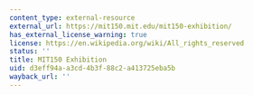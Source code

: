 ```yaml
---
content_type: external-resource
external_url: https://mit150.mit.edu/mit150-exhibition/
has_external_license_warning: true
license: https://en.wikipedia.org/wiki/All_rights_reserved
status: ''
title: MIT150 Exhibition
uid: d3eff94a-a3cd-4b3f-88c2-a413725eba5b
wayback_url: ''
---
```

